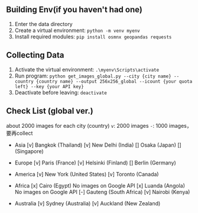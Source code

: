 

## Building Env(if you haven't had one)
1. Enter the data directory
2. Create a virtual environment: `python -m venv myenv`
3. Install required modules: `pip install osmnx geopandas requests`

## Collecting Data
1. Activate the virtual environment: `.\myenv\Scripts\activate`
2. Run program: `python get_images_global.py --city {city name} --country {country name} --output 256x256_global --icount {your quota left} --key {your API key}`
3. Deactivate before leaving: `deactivate`

## Check List (global ver.)
about 2000 images for each city (country)
`v`: 2000 images
`-`: 1000 images，要再collect

- Asia
[v] Bangkok (Thailand)
[v] New Delhi (India)
[] Osaka (Japan)
[] (Singapore)

- Europe
[v] Paris (France)
[v] Helsinki (Finland)
[] Berlin (Germany)

- America
[v] New York (United States)
[v] Toronto (Canada)

- Africa
[x] Cairo (Egypt) No images on Google API
[x] Luanda (Angola) No images on Google API
[-] Gauteng (South Africa)
[v] Nairobi (Kenya)

- Australia
[v] Sydney (Australia)
[v] Auckland (New Zealand)